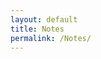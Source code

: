 ```yaml
---
layout: default
title: Notes
permalink: /Notes/
---
```


<style>
  body {
    background: url('https://wallpapercave.com/wp/wp11748718.jpg') no-repeat center center fixed;
    background-size: cover;
  }
</style>
